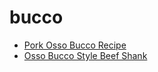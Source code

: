 # bucco

 * [Pork Osso Bucco Recipe](../../index/p/pork-osso-bucco-recipe.json)
 * [Osso Bucco Style Beef Shank](../../index/o/osso-bucco-style-beef-shank.json)
